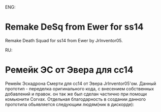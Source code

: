 ENG:

# Remake DeSq from Ewer for ss14
Remake Death Squad for ss14 from Ewer by JrInventor05.

RU:
# Ремейк ЭС от Эвера для сс14
Ремейк Эскадрона Смерти для сс14 от Эвера JrInventor05'ом.
Данный прототип - переделка оригинального кода, с внесением собственных добавлений и правок. он так же был сделан частично при помощи комьюнити Corvax.
Отдельная благодарность в создании данного прототипа обьявляется следующим людям(ник в дискорде):
